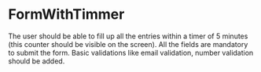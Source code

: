 # FormWithTimmer
The user should be able to fill up all the entries within a timer of 5 minutes (this counter should be visible on the screen). All the fields are mandatory to submit the form. Basic validations like email validation, number validation should be added.
